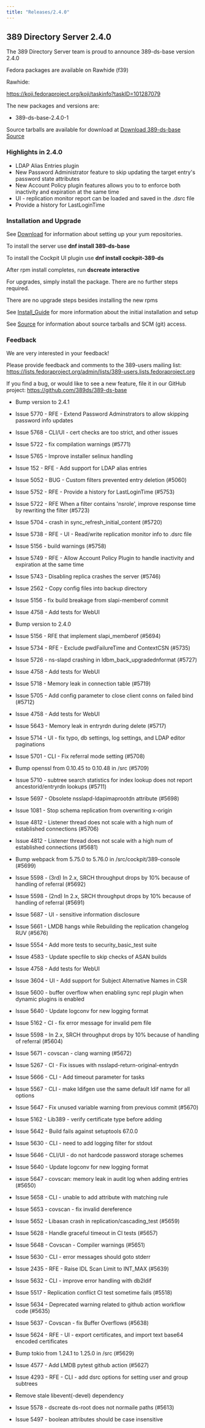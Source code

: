 ```yaml
---
title: "Releases/2.4.0"
---
```


389 Directory Server 2.4.0
-----------------------------

The 389 Directory Server team is proud to announce 389-ds-base version 2.4.0

Fedora packages are available on Rawhide (f39)

Rawhide:

<https://koji.fedoraproject.org/koji/taskinfo?taskID=101287079>

The new packages and versions are:

- 389-ds-base-2.4.0-1

Source tarballs are available for download at [Download 389-ds-base Source](https://github.com/389ds/389-ds-base/archive/389-ds-base-2.4.0.tar.gz)

### Highlights in 2.4.0

- LDAP Alias Entries plugin
- New Password Administrator feature to skip updating the target entry's password state attributes
- New Account Policy plugin features allows you to to enforce both inactivity and expiration at the same time
- UI - replication monitor report can be loaded and saved in the .dsrc file
- Provide a history for LastLoginTime


### Installation and Upgrade 

See [Download](../download.html) for information about setting up your yum repositories.

To install the server use **dnf install 389-ds-base**

To install the Cockpit UI plugin use **dnf install cockpit-389-ds**

After rpm install completes, run **dscreate interactive**

For upgrades, simply install the package.  There are no further steps required.

There are no upgrade steps besides installing the new rpms 

See [Install\_Guide](../howto/howto-install-389.html) for more information about the initial installation and setup

See [Source](../development/source.html) for information about source tarballs and SCM (git) access.

### Feedback

We are very interested in your feedback!

Please provide feedback and comments to the 389-users mailing list: <https://lists.fedoraproject.org/admin/lists/389-users.lists.fedoraproject.org>

If you find a bug, or would like to see a new feature, file it in our GitHub project: <https://github.com/389ds/389-ds-base>

- Bump version to 2.4.1
- Issue 5770 - RFE - Extend Password Adminstrators to allow skipping password info updates
- Issue 5768 - CLI/UI - cert checks are too strict, and other issues
- Issue 5722 - fix compilation warnings (#5771)
- Issue 5765 - Improve installer selinux handling
- Issue 152  - RFE - Add support for LDAP alias entries
- Issue 5052 - BUG - Custom filters prevented entry deletion (#5060)
- Issue 5752 - RFE - Provide a history for LastLoginTime (#5753)
- Issue 5722 - RFE When a filter contains 'nsrole', improve response time by rewriting the filter (#5723)
- Issue 5704 - crash in sync_refresh_initial_content (#5720)
- Issue 5738 - RFE - UI - Read/write replication monitor info to .dsrc file
- Issue 5156 - build warnings (#5758)
- Issue 5749 - RFE - Allow Account Policy Plugin to handle inactivity and expiration at the same time
- Issue 5743 - Disabling replica crashes the server (#5746)
- Issue 2562 - Copy config files into backup directory
- Issue 5156 - fix build breakage from slapi-memberof commit
- Issue 4758 - Add tests for WebUI

- Bump version to 2.4.0
- Issue 5156 - RFE that implement slapi_memberof (#5694)
- Issue 5734 - RFE - Exclude pwdFailureTime and ContextCSN (#5735)
- Issue 5726 - ns-slapd crashing in ldbm_back_upgradednformat (#5727)
- Issue 4758 - Add tests for WebUI
- Issue 5718 - Memory leak in connection table (#5719)
- Issue 5705 - Add config parameter to close client conns on failed bind (#5712)
- Issue 4758 - Add tests for WebUI
- Issue 5643 - Memory leak in entryrdn during delete (#5717)
- Issue 5714 - UI - fix typo, db settings, log settings, and LDAP editor paginations
- Issue 5701 - CLI - Fix referral mode setting (#5708)
- Bump openssl from 0.10.45 to 0.10.48 in /src (#5709)
- Issue 5710 - subtree search statistics for index lookup does not report ancestorid/entryrdn lookups (#5711)
- Issue 5697 - Obsolete nsslapd-ldapimaprootdn attribute (#5698)
- Issue 1081 - Stop schema replication from overwriting x-origin
- Issue 4812 - Listener thread does not scale with a high num of established connections (#5706)
- Issue 4812 - Listener thread does not scale with a high num of established connections (#5681)
- Bump webpack from 5.75.0 to 5.76.0 in /src/cockpit/389-console (#5699)
- Issue 5598 - (3rd) In 2.x, SRCH throughput drops by 10% because of handling of referral (#5692)
- Issue 5598 - (2nd) In 2.x, SRCH throughput drops by 10% because of handling of referral (#5691)
- Issue 5687 - UI - sensitive information disclosure
- Issue 5661 - LMDB hangs while Rebuilding the replication changelog RUV (#5676)
- Issue 5554 - Add more tests to security_basic_test suite
- Issue 4583 - Update specfile to skip checks of ASAN builds
- Issue 4758 - Add tests for WebUI
- Issue 3604 - UI - Add support for Subject Alternative Names in CSR
- Issue 5600 - buffer overflow when enabling sync repl plugin when dynamic plugins is enabled
- Issue 5640 - Update logconv for new logging format
- Issue 5162 - CI - fix error message for invalid pem file
- Issue 5598 - In 2.x, SRCH throughput drops by 10% because of handling of referral (#5604)
- Issue 5671 - covscan - clang warning (#5672)
- Issue 5267 - CI - Fix issues with nsslapd-return-original-entrydn
- Issue 5666 - CLI - Add timeout parameter for tasks
- Issue 5567 - CLI - make ldifgen use the same default ldif name for all options
- Issue 5647 - Fix unused variable warning from previous commit (#5670)
- Issue 5162 - Lib389 - verify certificate type before adding
- Issue 5642 - Build fails against setuptools 67.0.0
- Issue 5630 - CLI - need to add logging filter for stdout
- Issue 5646 - CLI/UI - do not hardcode password storage schemes
- Issue 5640 - Update logconv for new logging format
- issue 5647 - covscan: memory leak in audit log when adding entries (#5650)
- Issue 5658 - CLI - unable to add attribute with matching rule
- Issue 5653 - covscan - fix invalid dereference
- Issue 5652 - Libasan crash in replication/cascading_test (#5659)
- Issue 5628 - Handle graceful timeout in CI tests (#5657)
- Issue 5648 - Covscan - Compiler warnings (#5651)
- Issue 5630 - CLI - error messages should goto stderr
- Issue 2435 - RFE - Raise IDL Scan Limit to INT_MAX (#5639)
- Issue 5632 - CLI - improve error handling with db2ldif
- Issue 5517 - Replication conflict CI test sometime fails (#5518)
- Issue 5634 - Deprecated warning related to github action workflow code (#5635)
- Issue 5637 - Covscan - fix Buffer Overflows (#5638)
- Issue 5624 - RFE - UI - export certificates, and import text base64 encoded certificates
- Bump tokio from 1.24.1 to 1.25.0 in /src (#5629)
- Issue 4577 - Add LMDB pytest github action (#5627)
- Issue 4293 - RFE - CLI - add dsrc options for setting user and group subtrees
- Remove stale libevent(-devel) dependency
- Issue 5578 - dscreate ds-root does not normaile paths (#5613)
- Issue 5497 - boolean attributes should be case insensitive


